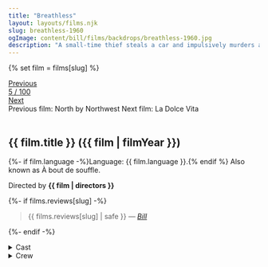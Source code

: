 ```yaml
---
title: "Breathless"
layout: layouts/films.njk
slug: breathless-1960
ogImage: content/bill/films/backdrops/breathless-1960.jpg
description: "A small-time thief steals a car and impulsively murders a motorcycle policeman. Wanted by the authorities, he attempts to persuade a girl to run away to Italy with him."
---
```


{% set film = films[slug] %}

<nav class="films">
  <div class="prev">
    <a href="../north-by-northwest-1959"><i class="fa-solid fa-chevron-left fa-xs"></i> Previous</a>
  </div>
  <div>
    <a class="simple" href="../">5 / 100</a>
  </div>
  <div class="next">
    <a href="../la-dolce-vita-1960">Next <i class="fa-solid fa-chevron-right fa-xs"></i></a>
  </div>
  <div class="hint">
    <span class="prev-hint">
      <span class="sr-only">Previous film:</span>
      North by Northwest
    </span>
    <span class="next-hint">
      <span class="sr-only">Next film:</span>
      La Dolce Vita
    </span>
  </div>
</nav>

<article class="film slug-breathless-1960">
  <div class="backdrop-and-poster">
    <img class="poster" src="../films/posters/{{ slug }}.jpg" alt="">
    <img class="backdrop" src="../films/backdrops/{{ slug }}.jpg" alt="">
  </div>

  <h1>{{ film.title }} ({{ film | filmYear }})</h1>

  <p>
    {%- if film.language -%}Language: {{ film.language }}.{% endif %}
    Also known as À bout de souffle.
  </p>

  <p class="director">
    Directed by <strong>{{ film | directors }}</strong>
  </p>

  {%- if films.reviews[slug] -%}
    <blockquote> 
      {{ films.reviews[slug] | safe }} <em>—&nbsp;<a href="/bill">Bill</a></em>
    </blockquote> 
  {%- endif -%}

  <section class="film-detail">
    <div>
      <details>
        <summary>
          <i class="fa-solid fa-masks-theater"></i>
          Cast
        </summary>
        <ul>
          {%- for cast in film.credits.cast -%}
            <li>
              {{ cast.name }} as <em>{{ cast.character }}</em>
            </li>
          {%- endfor -%}
        </ul>
      </details>
      <details>
        <summary>
          <i class="fa-solid fa-clapperboard"></i>
          Crew
        </summary>
        <ul>
          {%- for crew in film.credits.crew -%}
            <li>
              {{ crew.name }} &mdash; <em>{{ crew.job }}</em>
            </li>
          {%- endfor -%}
        </ul>
      </details>
    </div>
  </section>

  
</article>
